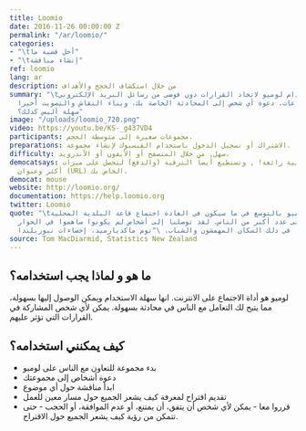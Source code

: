 ```yaml
---
title: Loomio
date: 2016-11-26 00:00:00 Z
permalink: "/ar/loomio/"
categories:
- "\tأحل قضية ما"
- "\tإنشاء مناقشة"
ref: loomio
lang: ar
description: من خلال استكشاف الحجج والأهداف
summary: "\tلوميو : استخدام لوميو لاتخاذ القرارات دون فوضى من رسائل البريد الإلكتروني
  أو الاجتماعات. دعوة أي شخص إلى المحادثة الخاصة بك، وبناء النقاش والتصويت أخيرا.
  سهلة أليس كذلك؟"
image: "/uploads/loomio_720.png"
video: https://youtu.be/KS-_g437VD4
participants: مجموعات صغيرة إلى متوسطة الحجم.
preparations: الاشتراك أو تسجيل الدخول باستخدام الفيسبوك لإنشاء مجموعة.
difficulty: سهل, من خلال المتصفح أو الأيفون أو الأندرويد.
democatsays: النسخة المجانية رائعة! , وتستطيع أيضاً الترقية (والدفع) لتحصل على ميزات
  أكثر وعنوان (URL) الخاص بك.
democat: mouse
website: http://loomio.org/
documentation: https://help.loomio.org
twitter: Loomio
quote: "\tسمح لنا لوميو بالتوسع في ما سيكون في العادة اجتماع قاعة البلدية المحلية،
  والوصول إلى عدد أكبر من الناس. لقد توصلنا إلى أشخاص لم يكونوا ساهموا في الحوار،
  بما في ذلك السكان المهمشون والشباب. \"توم ماكديارميد، إحصاءات نيوزيلندا\""
source: Tom MacDiarmid, Statistics New Zealand
---
```


##	ما هو و لماذا يجب استخدامه؟
لوميو هو أداة الاجتماع على الانترنت. انها سهلة الاستخدام ويمكن الوصول إليها بسهولة، مما يتيح لك التعامل مع الناس في محادثة بسهولة. يمكن لأي شخص المشاركة في القرارات التي تؤثر عليهم.

##	كيف يمكنني استخدامه؟
*	بدء مجموعة للتعاون مع الناس على لوميو
*	دعوة أشخاص إلى مجموعتك
*	ابدأ مناقشة حول أي موضوع
*	تقديم اقتراح لمعرفة كيف يشعر الجميع حول مسار معين للعمل
*	قرروا معا - يمكن لأي شخص أن يتفق، أن يمتنع، أو عدم الموافقة، أو الحجب - حتى تتمكن من رؤية كيف يشعر الجميع حول الاقتراح.
